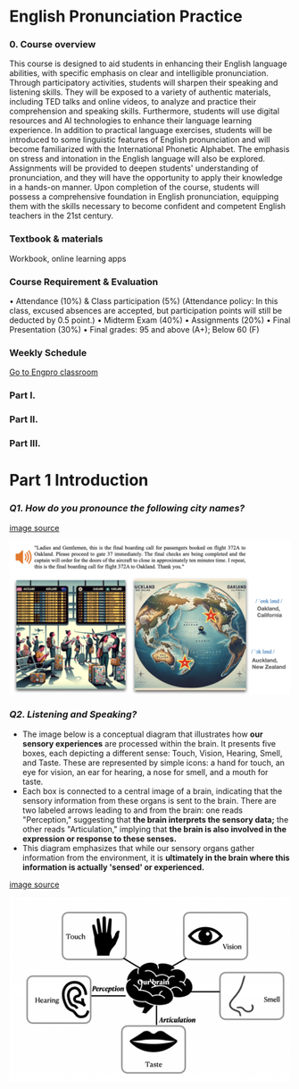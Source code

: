 # English Pronunciation Practice

### 0. Course overview
This course is designed to aid students in enhancing their English language abilities, with
specific emphasis on clear and intelligible pronunciation. Through participatory activities,
students will sharpen their speaking and listening skills. They will be exposed to a variety of
authentic materials, including TED talks and online videos, to analyze and practice their
comprehension and speaking skills. Furthermore, students will use digital resources and AI
technologies to enhance their language learning experience. In addition to practical language
exercises, students will be introduced to some linguistic features of
English pronunciation and will become familiarized with the International Phonetic Alphabet.
The emphasis on stress and intonation in the English language will also be explored.
Assignments will be provided to deepen students' understanding of pronunciation, and they
will have the opportunity to apply their knowledge in a hands-on manner. Upon completion of
the course, students will possess a comprehensive foundation in English pronunciation,
equipping them with the skills necessary to become confident and competent English teachers
in the 21st century.

### Textbook & materials
Workbook, online learning apps

### Course Requirement & Evaluation
• Attendance (10%) & Class participation (5%)
(Attendance policy: In this class, excused absences are accepted, but participation points will still be deducted
by 0.5 point.)
• Midterm Exam (40%)
• Assignments (20%)
• Final Presentation (30%)
• Final grades: 95 and above (A+); Below 60 (F)

### Weekly Schedule
[Go to Engpro classroom](https://github.com/MK316/Spring2024/blob/main/Engpro/readme.md)

### Part I.
### Part II.
### Part III.


# Part 1 Introduction

### _Q1. How do you pronounce the following city names?_

[image source](https://github.com/MK316/Engpro/blob/main/images/Q1_oakland_image.png)

<img src="https://github.com/MK316/Engpro/blob/main/images/Q1_oakland_image.png" width="1200"/>

### _Q2. Listening and Speaking?_
+ The image below is a conceptual diagram that illustrates how **our sensory experiences** are processed within the brain. It presents five boxes, each depicting a different sense: Touch, Vision, Hearing, Smell, and Taste. These are represented by simple icons: a hand for touch, an eye for vision, an ear for hearing, a nose for smell, and a mouth for taste.
+ Each box is connected to a central image of a brain, indicating that the sensory information from these organs is sent to the brain. There are two labeled arrows leading to and from the brain: one reads "Perception," suggesting that **the brain interprets the sensory data;** the other reads "Articulation," implying that **the brain is also involved in the expression or response to these senses.**
+ This diagram emphasizes that while our sensory organs gather information from the environment, it is **ultimately in the brain where this information is actually 'sensed' or experienced.**

[image source](https://github.com/MK316/Engpro/blob/main/images/brain_sense.png)

<img src="https://github.com/MK316/Engpro/blob/main/images/brain_sense.png" width="800"/>
